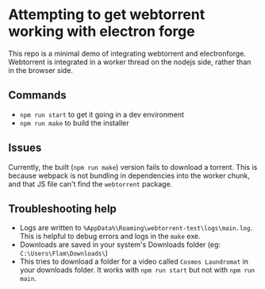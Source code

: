 # Attempting to get webtorrent working with electron forge

This repo is a minimal demo of integrating webtorrent and electronforge. Webtorrent is integrated in a worker thread on the nodejs side, rather than in the browser side.

## Commands

- `npm run start` to get it going in a dev environment
- `npm run make` to build the installer

## Issues

Currently, the built (`npm run make`) version fails to download a torrent. This is because webpack is not bundling in dependencies into the worker chunk, and that JS file can't find the `webtorrent` package.

## Troubleshooting help

- Logs are written to `%AppData%\Roaming\webtorrent-test\logs\main.log`. This is helpful to debug errors and logs in the `make` exe.
- Downloads are saved in your system's Downloads folder (eg: `C:\Users\Flam\Downloads\`)
- This tries to download a folder for a video called `Cosmos Laundromat` in your downloads folder. It works with `npm run start` but not with `npm run main`.
